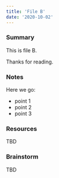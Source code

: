 ```yaml
---
title: 'File B'
date: '2020-10-02'
---
```


### Summary

This is file B.

Thanks for reading.

### Notes

Here we go:
* point 1
* point 2
* point 3

### Resources

TBD

### Brainstorm 

TBD

